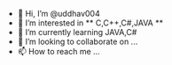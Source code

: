 - 👋 Hi, I’m @uddhav004
- 👀 I’m interested in ** C,C++,C#,JAVA **
- 🌱 I’m currently learning JAVA,C#
- 💞️ I’m looking to collaborate on ...
- 📫 How to reach me ...

<!---
uddhav004/uddhav004 is a ✨ special ✨ repository because its `README.md` (this file) appears on your GitHub profile.
You can click the Preview link to take a look at your changes.
--->
